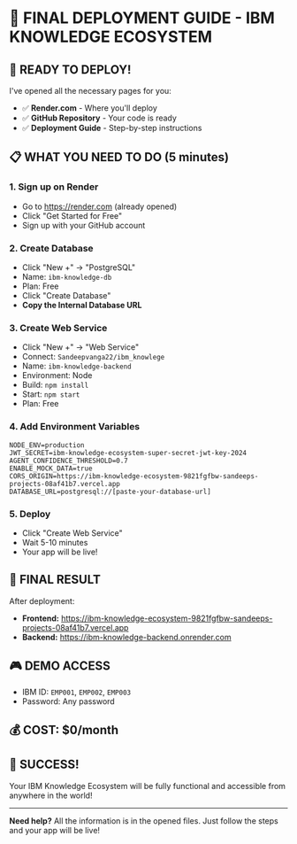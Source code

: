 # 🎯 FINAL DEPLOYMENT GUIDE - IBM KNOWLEDGE ECOSYSTEM

## 🚀 **READY TO DEPLOY!**

I've opened all the necessary pages for you:
- ✅ **Render.com** - Where you'll deploy
- ✅ **GitHub Repository** - Your code is ready
- ✅ **Deployment Guide** - Step-by-step instructions

## 📋 **WHAT YOU NEED TO DO (5 minutes)**

### **1. Sign up on Render**
- Go to https://render.com (already opened)
- Click "Get Started for Free"
- Sign up with your GitHub account

### **2. Create Database**
- Click "New +" → "PostgreSQL"
- Name: `ibm-knowledge-db`
- Plan: Free
- Click "Create Database"
- **Copy the Internal Database URL**

### **3. Create Web Service**
- Click "New +" → "Web Service"
- Connect: `Sandeepvanga22/ibm_knowlege`
- Name: `ibm-knowledge-backend`
- Environment: Node
- Build: `npm install`
- Start: `npm start`
- Plan: Free

### **4. Add Environment Variables**
```
NODE_ENV=production
JWT_SECRET=ibm-knowledge-ecosystem-super-secret-jwt-key-2024
AGENT_CONFIDENCE_THRESHOLD=0.7
ENABLE_MOCK_DATA=true
CORS_ORIGIN=https://ibm-knowledge-ecosystem-9821fgfbw-sandeeps-projects-08af41b7.vercel.app
DATABASE_URL=postgresql://[paste-your-database-url]
```

### **5. Deploy**
- Click "Create Web Service"
- Wait 5-10 minutes
- Your app will be live!

## 🌟 **FINAL RESULT**

After deployment:
- **Frontend:** https://ibm-knowledge-ecosystem-9821fgfbw-sandeeps-projects-08af41b7.vercel.app
- **Backend:** https://ibm-knowledge-backend.onrender.com

## 🎮 **DEMO ACCESS**
- IBM ID: `EMP001`, `EMP002`, `EMP003`
- Password: Any password

## 💰 **COST: $0/month**

## 🎉 **SUCCESS!**
Your IBM Knowledge Ecosystem will be fully functional and accessible from anywhere in the world!

---

**Need help?** All the information is in the opened files. Just follow the steps and your app will be live!
